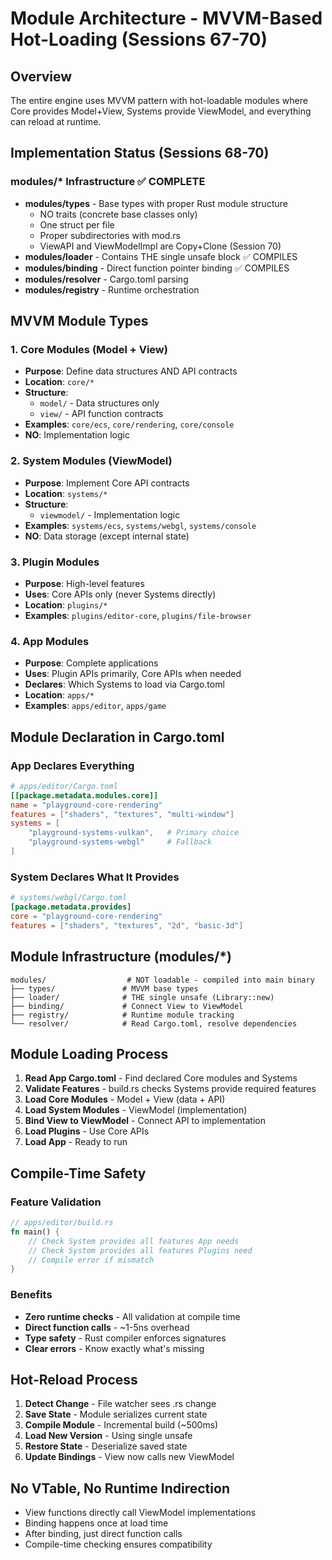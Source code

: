 # Module Architecture - MVVM-Based Hot-Loading (Sessions 67-70)

## Overview

The entire engine uses MVVM pattern with hot-loadable modules where Core provides Model+View, Systems provide ViewModel, and everything can reload at runtime.

## Implementation Status (Sessions 68-70)

### modules/* Infrastructure ✅ COMPLETE
- **modules/types** - Base types with proper Rust module structure
  - NO traits (concrete base classes only)
  - One struct per file
  - Proper subdirectories with mod.rs
  - ViewAPI and ViewModelImpl are Copy+Clone (Session 70)
- **modules/loader** - Contains THE single unsafe block ✅ COMPILES
- **modules/binding** - Direct function pointer binding ✅ COMPILES
- **modules/resolver** - Cargo.toml parsing
- **modules/registry** - Runtime orchestration

## MVVM Module Types

### 1. Core Modules (Model + View)
- **Purpose**: Define data structures AND API contracts
- **Location**: `core/*`
- **Structure**:
  - `model/` - Data structures only
  - `view/` - API function contracts
- **Examples**: `core/ecs`, `core/rendering`, `core/console`
- **NO**: Implementation logic

### 2. System Modules (ViewModel)
- **Purpose**: Implement Core API contracts
- **Location**: `systems/*`
- **Structure**:
  - `viewmodel/` - Implementation logic
- **Examples**: `systems/ecs`, `systems/webgl`, `systems/console`
- **NO**: Data storage (except internal state)

### 3. Plugin Modules
- **Purpose**: High-level features
- **Uses**: Core APIs only (never Systems directly)
- **Location**: `plugins/*`
- **Examples**: `plugins/editor-core`, `plugins/file-browser`

### 4. App Modules
- **Purpose**: Complete applications
- **Uses**: Plugin APIs primarily, Core APIs when needed
- **Declares**: Which Systems to load via Cargo.toml
- **Location**: `apps/*`
- **Examples**: `apps/editor`, `apps/game`

## Module Declaration in Cargo.toml

### App Declares Everything
```toml
# apps/editor/Cargo.toml
[[package.metadata.modules.core]]
name = "playground-core-rendering"
features = ["shaders", "textures", "multi-window"]
systems = [
    "playground-systems-vulkan",   # Primary choice
    "playground-systems-webgl"     # Fallback
]
```

### System Declares What It Provides
```toml
# systems/webgl/Cargo.toml
[package.metadata.provides]
core = "playground-core-rendering"
features = ["shaders", "textures", "2d", "basic-3d"]
```

## Module Infrastructure (modules/*)

```
modules/                  # NOT loadable - compiled into main binary
├── types/               # MVVM base types
├── loader/              # THE single unsafe (Library::new)
├── binding/             # Connect View to ViewModel
├── registry/            # Runtime module tracking
└── resolver/            # Read Cargo.toml, resolve dependencies
```

## Module Loading Process

1. **Read App Cargo.toml** - Find declared Core modules and Systems
2. **Validate Features** - build.rs checks Systems provide required features
3. **Load Core Modules** - Model + View (data + API)
4. **Load System Modules** - ViewModel (implementation)
5. **Bind View to ViewModel** - Connect API to implementation
6. **Load Plugins** - Use Core APIs
7. **Load App** - Ready to run

## Compile-Time Safety

### Feature Validation
```rust
// apps/editor/build.rs
fn main() {
    // Check System provides all features App needs
    // Check System provides all features Plugins need
    // Compile error if mismatch
}
```

### Benefits
- **Zero runtime checks** - All validation at compile time
- **Direct function calls** - ~1-5ns overhead
- **Type safety** - Rust compiler enforces signatures
- **Clear errors** - Know exactly what's missing

## Hot-Reload Process

1. **Detect Change** - File watcher sees .rs change
2. **Save State** - Module serializes current state
3. **Compile Module** - Incremental build (~500ms)
4. **Load New Version** - Using single unsafe
5. **Restore State** - Deserialize saved state
6. **Update Bindings** - View now calls new ViewModel

## No VTable, No Runtime Indirection

- View functions directly call ViewModel implementations
- Binding happens once at load time
- After binding, just direct function calls
- Compile-time checking ensures compatibility